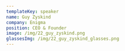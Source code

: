 ```yaml
---
templateKey: speaker
name: Guy Zyskind
company: Enigma
position: CEO & Founder
image: /img/22_guy_zyskind.png
glassesImg: /img/22_guy_zyskind_glasses.png
---
```


